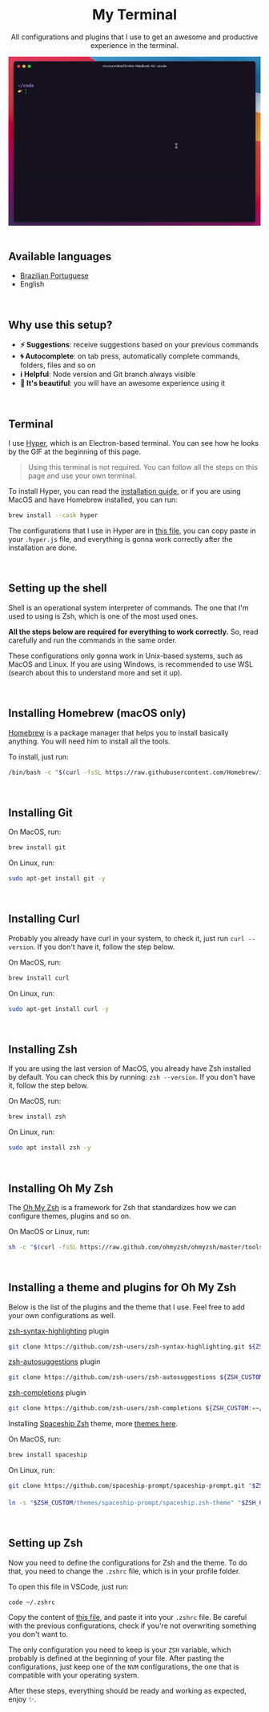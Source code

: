 <div align="center">
  <h1>My Terminal</h1>
  <p>All configurations and plugins that I use to get an awesome and productive experience in the terminal.</p>
  <img src="/.github/demonstration.gif" alt="Demonstration of terminal interactions">
  <br>
  <br>
</div>

## Available languages
- [Brazilian Portuguese](/README-pt.md)
- English

<br>

## Why use this setup?
- **:zap:️ Suggestions**: receive suggestions based on your previous commands
- **:cyclone: Autocomplete**: on tab press, automatically complete commands, folders, files and so on 
- **:information_source: Helpful**: Node version and Git branch always visible
- **:nail_care: It's beautiful**: you will have an awesome experience using it

<br>

## Terminal
I use [Hyper](https://hyper.is), which is an Electron-based terminal. You can see how he looks by the GIF at the beginning of this page.

> Using this terminal is not required. You can follow all the steps on this page and use your own terminal.

To install Hyper, you can read the [installation guide](https://hyper.is/#installation), or if you are using MacOS and have Homebrew installed, you can run:

```bash
brew install --cask hyper
```

The configurations that I use in Hyper are in [this file](/hyper-configuration.js), you can copy paste in your `.hyper.js` file, and everything is gonna work correctly after the installation are done.

<br>

## Setting up the shell
Shell is an operational system interpreter of commands. The one that I'm used to using is Zsh, which is one of the most used ones.

**All the steps below are required for everything to work correctly.** So, read carefully and run the commands in the same order.

These configurations only gonna work in Unix-based systems, such as MacOS and Linux. If you are using Windows, is recommended to use WSL (search about this to understand more and set it up).

<br>

## Installing Homebrew (macOS only)
[Homebrew](https://brew.sh) is a package manager that helps you to install basically anything. You will need him to install all the tools.

To install, just run:
```bash
/bin/bash -c "$(curl -fsSL https://raw.githubusercontent.com/Homebrew/install/HEAD/install.sh)"
```

<br>

## Installing Git
On MacOS, run:
```bash
brew install git
```

On Linux, run:
```bash
sudo apt-get install git -y
```

<br>

## Installing Curl
Probably you already have curl in your system, to check it, just run `curl --version`. If you don't have it, follow the step below.

On MacOS, run:
```bash
brew install curl
```

On Linux, run:
```bash
sudo apt-get install curl -y
```

<br>

## Installing Zsh
If you are using the last version of MacOS, you already have Zsh installed by default. You can check this by running: `zsh --version`. If you don't have it, follow the step below.

On MacOS, run:
```bash
brew install zsh
```

On Linux, run:
```bash
sudo apt install zsh -y
```

<br>

## Installing Oh My Zsh
The [Oh My Zsh](https://ohmyz.sh) is a framework for Zsh that standardizes how we can configure themes, plugins and so on.

On MacOS or Linux, run:
```bash
sh -c "$(curl -fsSL https://raw.github.com/ohmyzsh/ohmyzsh/master/tools/install.sh)"
```

<br>

## Installing a theme and plugins for Oh My Zsh
Below is the list of the plugins and the theme that I use. Feel free to add your own configurations as well.

[zsh-syntax-highlighting](https://github.com/zsh-users/zsh-syntax-highlighting) plugin
```bash
git clone https://github.com/zsh-users/zsh-syntax-highlighting.git ${ZSH_CUSTOM:-~/.oh-my-zsh/custom}/plugins/zsh-syntax-highlighting
```

[zsh-autosuggestions](https://github.com/zsh-users/zsh-autosuggestions) plugin
```bash
git clone https://github.com/zsh-users/zsh-autosuggestions ${ZSH_CUSTOM:-~/.oh-my-zsh/custom}/plugins/zsh-autosuggestions
```

[zsh-completions](https://github.com/zsh-users/zsh-completions) plugin
```bash
git clone https://github.com/zsh-users/zsh-completions ${ZSH_CUSTOM:=~/.oh-my-zsh/custom}/plugins/zsh-completions
```

Installing [Spaceship Zsh](https://github.com/denysdovhan/spaceship-prompt) theme, more [themes here](https://github.com/ohmyzsh/ohmyzsh/wiki/Themes).

On MacOS, run:
```bash
brew install spaceship
```

On Linux, run:
```bash
git clone https://github.com/spaceship-prompt/spaceship-prompt.git "$ZSH_CUSTOM/themes/spaceship-prompt" --depth=1

ln -s "$ZSH_CUSTOM/themes/spaceship-prompt/spaceship.zsh-theme" "$ZSH_CUSTOM/themes/spaceship.zsh-theme"
```

<br>

## Setting up Zsh
Now you need to define the configurations for Zsh and the theme. To do that, you need to change the `.zshrc` file, which is in your profile folder.

To open this file in VSCode, just run:
```bash
code ~/.zshrc
```

Copy the content of [this file](/zshrc-configurations.txt), and paste it into your `.zshrc` file. Be careful with the previous configurations, check if you're not overwriting something you don't want to.

The only configuration you need to keep is your `ZSH` variable, which probably is defined at the beginning of your file. After pasting the configurations, just keep one of the `NVM` configurations, the one that is compatible with your operating system.

After these steps, everything should be ready and working as expected, enjoy ✨.
